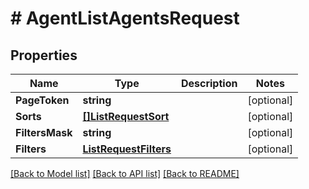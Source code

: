 # # AgentListAgentsRequest


## Properties 


Name | Type | Description | Notes
------------ | ------------- | ------------- | -------------
**PageToken**| **string** |   | [optional]
**Sorts**| [**[]ListRequestSort**](ListRequestSort.md) |   | [optional]
**FiltersMask**| **string** |   | [optional]
**Filters**| [**ListRequestFilters**](ListRequestFilters.md) |   | [optional]


[[Back to Model list]](../../README.md#models) [[Back to API list]](../../README.md#endpoints) [[Back to README]](../../README.md)

